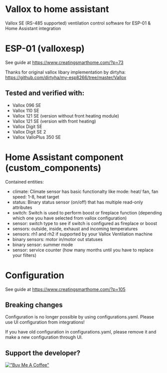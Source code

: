 # Vallox to home assistant
Vallox SE (RS-485 supported) ventilation control software for ESP-01 & Home Assistant integration

# ESP-01 (valloxesp)
See guide at https://www.creatingsmarthome.com/?p=73

Thanks for original vallox libary implementation by dirtyha:
https://github.com/dirtyha/my-esp8266/tree/master/Vallox

## Tested and verified with:
- Vallox 096 SE
- Vallox 110 SE
- Vallox 121 SE (version without front heating module)
- Vallox 121 SE (version with front heating)
- Vallox Digit SE
- Vallox Digit SE 2
- Vallox ValloPlus 350 SE

# Home Assistant component (custom_components)
Contained entities:
* climate: Climate sensor has basic functionalty like mode: heat/ fan, fan speed: 1-8, heat target
* status: Binary status sensor (on/off) that has multiple read-only attributes
* switch: Switch is used to perform boost or fireplace function (depending which one you have selected from vallox configuration)
* sensor: switch type to see if switch is configured as fireplace or boost
* sensors: outside, inside, exhaust and incoming temperatures
* sensors: rh1 and rh2 if supported by your Vallox Ventilation machine
* binary sensors: motor in/motor out statuses
* binary sensor: summer mode
* sensor: service counter (how many months until you have to replace your filters)

# Configuration
See guide at https://www.creatingsmarthome.com/?p=105

## Breaking changes
Configuration is no longer possible by using configurations.yaml. Please use UI configuration from integrations!

If you have old configuration in configurations.yaml, please remove it and make a new configuration through UI.


## Support the developer?
[!["Buy Me A Coffee"](https://www.buymeacoffee.com/assets/img/custom_images/orange_img.png)](https://www.buymeacoffee.com/tokorhon)
